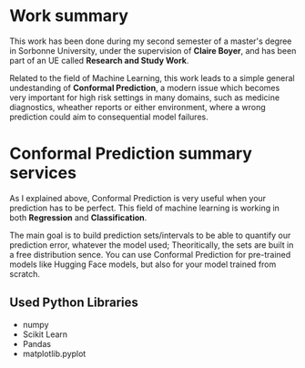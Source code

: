 # Work summary
This work has been done during my second semester of a master's degree in Sorbonne University, under the supervision of $\textbf{Claire Boyer}$, and has been part of an UE called $\textbf{Research and Study Work}$.

Related to the field of Machine Learning, this work leads to a simple general undestanding of $\textbf{Conformal Prediction}$, a modern issue which becomes very important for high risk settings in many domains, such as medicine diagnostics, wheather reports or either environment, where a wrong prediction could aim to consequential model failures.

# Conformal Prediction summary services 

As I explained above, Conformal Prediction is very useful when your prediction has to be perfect. This field of machine learning is working in both $\textbf{Regression}$ and $\textbf{Classification}$.

The main goal is to build prediction sets/intervals to be able to quantify our prediction error, whatever the model used; Theoritically, the sets are built in a free distribution sence. You can use Conformal Prediction for pre-trained models like Hugging Face models, but also for your model trained from scratch.

## Used Python Libraries

- numpy
- Scikit Learn
- Pandas
- matplotlib.pyplot
